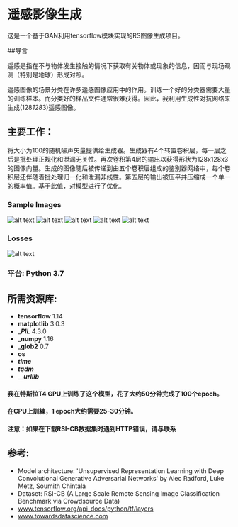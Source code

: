 # 遥感影像生成

这是一个基于GAN利用tensorflow模块实现的RS图像生成项目。



##导言

遥感是指在不与物体发生接触的情况下获取有关物体或现象的信息，因而与现场观测（特别是地球）形成对照。

遥感图像的场景分类在许多遥感图像应用中的作用。训练一个好的分类器需要大量的训练样本。而分类好的样品文件通常很难获得。因此，我利用生成性对抗网络来生成(128*128*3)遥感图像。



## 主要工作：

将大小为100的随机噪声矢量提供给生成器。生成器有4个转置卷积层，每一层之后是批处理正规化和泄漏无关性。再次卷积第4层的输出以获得形状为128x128x3的图像向量。生成的图像随后被传递到由五个卷积层组成的鉴别器网络中，每个卷积层还伴随着批处理归一化和泄漏非线性。第五层的输出被压平并压缩成一个单一的概率值。基于此值，对模型进行了优化。

### Sample Images
![alt text](https://github.com/StephenZheng0315/GAN_RS_image/blob/master/sample_images/01.png)
![alt text](https://github.com/StephenZheng0315/GAN_RS_image/blob/master/sample_images/02.png)
![alt text](https://github.com/StephenZheng0315/GAN_RS_image/blob/master/sample_images/03.png)
![alt text](https://github.com/StephenZheng0315/GAN_RS_image/blob/master/sample_images/04.png)
![alt text](https://github.com/StephenZheng0315/GAN_RS_image/blob/master/sample_images/05.png)

### Losses

![alt text](https://github.com/StephenZheng0315/GAN_RS_image/blob/master/sample_images/losses_198.png)



### 平台: Python 3.7

## 所需资源库:
* __tensorflow__ 1.14
* __matplotlib__ 3.0.3
* ______PIL_____ 4.3.0
* _____numpy____ 1.16
* _____glob2____ 0.7
* ______os______
* _____time_____
* _____tqdm_____
* _____urllib___


#### 我在特斯拉T4 GPU上训练了这个模型，花了大约50分钟完成了100个epoch。
#### 在CPU上訓練，1 epoch大约需要25-30分钟。
#### 注意：如果在下载RSI-CB数据集时遇到HTTP错误，请与联系

## 参考:
* Model architecture: 'Unsupervised Representation Learning with Deep Convolutional Generative Adversarial Networks' by Alec   Radford, Luke Metz, Soumith Chintala
* Dataset: RSI-CB (A Large Scale Remote Sensing Image Classification Benchmark via Crowdsource Data)
* www.tensorflow.org/api_docs/python/tf/layers
* www.towardsdatascience.com

